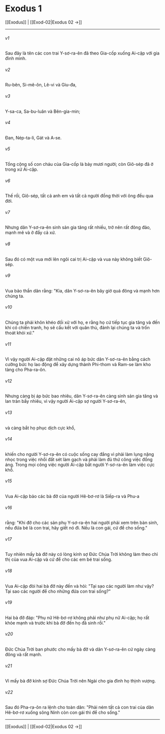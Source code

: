 # Exodus 1

[[Exodus]] | [[Exod-02|Exodus 02 →]]
***



###### v1 
Sau đây là tên các con trai Y-sơ-ra-ên đã theo Gia-cốp xuống Ai-cập với gia đình mình. 

###### v2 
Ru-bên, Si-mê-ôn, Lê-vi và Giu-đa, 

###### v3 
Y-sa-ca, Sa-bu-luân và Bên-gia-min; 

###### v4 
Đan, Nép-ta-li, Gát và A-se. 

###### v5 
Tổng cộng số con cháu của Gia-cốp là bảy mươi người; còn Giô-sép đã ở trong xứ Ai-cập. 

###### v6 
Thế rồi, Giô-sép, tất cả anh em và tất cả người đồng thời với ông đều qua đời. 

###### v7 
Nhưng dân Y-sơ-ra-ên sinh sản gia tăng rất nhiều, trở nên rất đông đảo, mạnh mẽ và ở đầy cả xứ. 

###### v8 
Sau đó có một vua mới lên ngôi cai trị Ai-cập và vua này không biết Giô-sép. 

###### v9 
Vua bảo thần dân rằng: "Kìa, dân Y-sơ-ra-ên bây giờ quá đông và mạnh hơn chúng ta. 

###### v10 
Chúng ta phải khôn khéo đối xử với họ, e rằng họ cứ tiếp tục gia tăng và đến khi có chiến tranh, họ sẽ cấu kết với quân thù, đánh lại chúng ta và trốn thoát khỏi xứ." 

###### v11 
Vì vậy người Ai-cập đặt những cai nô áp bức dân Y-sơ-ra-ên bằng cách cưỡng bức họ lao động để xây dựng thành Phi-thom và Ram-se làm kho tàng cho Pha-ra-ôn. 

###### v12 
Nhưng càng bị áp bức bao nhiêu, dân Y-sơ-ra-ên càng sinh sản gia tăng và lan tràn bấy nhiêu, vì vậy người Ai-cập sợ người Y-sơ-ra-ên, 

###### v13 
và càng bắt họ phục dịch cực khổ, 

###### v14 
khiến cho người Y-sơ-ra-ên có cuộc sống cay đắng vì phải làm lụng nặng nhọc trong việc nhồi đất sét làm gạch và phải làm đủ thứ công việc đồng áng. Trong mọi công việc người Ai-cập bắt người Y-sơ-ra-ên làm việc cực khổ. 

###### v15 
Vua Ai-cập bảo các bà đỡ của người Hê-bơ-rơ là Siếp-ra và Phu-a 

###### v16 
rằng: "Khi đỡ cho các sản phụ Y-sơ-ra-ên hai người phải xem trên bàn sinh, nếu đứa bé là con trai, hãy giết nó đi. Nếu là con gái, cứ để cho sống." 

###### v17 
Tuy nhiên mấy bà đỡ này có lòng kính sợ Đức Chúa Trời không làm theo chỉ thị của vua Ai-cập và cứ để cho các em bé trai sống. 

###### v18 
Vua Ai-cập đòi hai bà đỡ này đến và hỏi: "Tại sao các người làm như vậy? Tại sao các người để cho những đứa con trai sống?" 

###### v19 
Hai bà đỡ đáp: "Phụ nữ Hê-bơ-rơ không phải như phụ nữ Ai-cập; họ rất khỏe mạnh và trước khi bà đỡ đến họ đã sinh rồi." 

###### v20 
Đức Chúa Trời ban phước cho mấy bà đỡ và dân Y-sơ-ra-ên cứ ngày càng đông và rất mạnh. 

###### v21 
Vì mấy bà đỡ kính sợ Đức Chúa Trời nên Ngài cho gia đình họ thịnh vượng. 

###### v22 
Sau đó Pha-ra-ôn ra lệnh cho toàn dân: "Phải ném tất cả con trai của dân Hê-bơ-rơ xuống sông Ninh còn con gái thì để cho sống."

***
[[Exodus]] | [[Exod-02|Exodus 02 →]]
